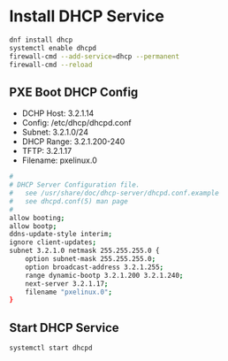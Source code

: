 # Install DHCP Service
```sh
dnf install dhcp
systemctl enable dhcpd
firewall-cmd --add-service=dhcp --permanent
firewall-cmd --reload
```

## PXE Boot DHCP Config
- DCHP Host: 3.2.1.14
- Config: /etc/dhcp/dhcpd.conf
- Subnet: 3.2.1.0/24
- DHCP Range: 3.2.1.200-240
- TFTP: 3.2.1.17
- Filename: pxelinux.0

```sh
#
# DHCP Server Configuration file.
#   see /usr/share/doc/dhcp-server/dhcpd.conf.example
#   see dhcpd.conf(5) man page
#
allow booting; 
allow bootp; 
ddns-update-style interim; 
ignore client-updates; 
subnet 3.2.1.0 netmask 255.255.255.0 { 
    option subnet-mask 255.255.255.0; 
    option broadcast-address 3.2.1.255; 
    range dynamic-bootp 3.2.1.200 3.2.1.240; 
    next-server 3.2.1.17; 
    filename "pxelinux.0";
}
```

## Start DHCP Service
```sh
systemctl start dhcpd
```

